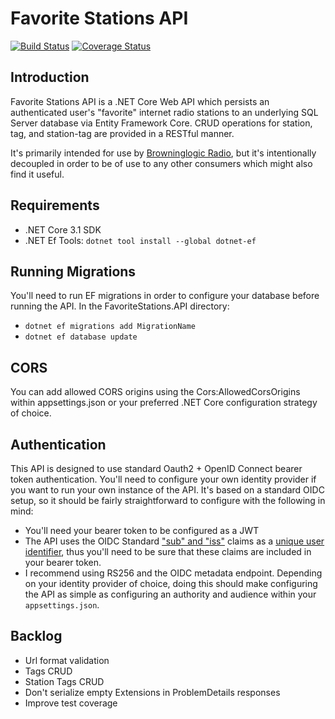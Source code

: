 # Favorite Stations API
[![Build Status](https://toxicbard.visualstudio.com/Browninglogic%20Radio/_apis/build/status/Favorite%20Stations%20API?branchName=master)](https://toxicbard.visualstudio.com/Browninglogic%20Radio/_build/latest?definitionId=3&branchName=master)
[![Coverage Status](https://coveralls.io/repos/github/pfbrowning/favorite-stations-api/badge.svg?branch=master)](https://coveralls.io/github/pfbrowning/favorite-stations-api?branch=master)

## Introduction
Favorite Stations API is a .NET Core Web API which persists an authenticated user's "favorite" internet radio stations to an underlying SQL Server database via Entity Framework Core.  CRUD operations for station, tag, and station-tag are provided in a RESTful manner.

It's primarily intended for use by [Browninglogic Radio](https://github.com/pfbrowning/ng-radio), but it's intentionally decoupled in order to be of use to any other consumers which might also find it useful.

## Requirements
* .NET Core 3.1 SDK
* .NET Ef Tools: `dotnet tool install --global dotnet-ef`

## Running Migrations
You'll need to run EF migrations in order to configure your database before running the API.  In the FavoriteStations.API directory:
* `dotnet ef migrations add MigrationName`
* `dotnet ef database update`

## CORS
You can add allowed CORS origins using the Cors:AllowedCorsOrigins within appsettings.json or your preferred .NET Core configuration strategy of choice.

## Authentication
This API is designed to use standard Oauth2 + OpenID Connect bearer token authentication.  You'll need to configure your own identity provider if you want to run your own instance of the API.  It's based on a standard OIDC setup, so it should be fairly straightforward to configure with the following in mind:
* You'll need your bearer token to be configured as a JWT
* The API uses the OIDC Standard ["sub" and "iss"](https://openid.net/specs/openid-connect-core-1_0.html#IDToken) claims as a [unique user identifier](https://openid.net/specs/openid-connect-core-1_0.html#ClaimStability), thus you'll need to be sure that these claims are included in your bearer token.
* I recommend using RS256 and the OIDC metadata endpoint.  Depending on your identity provider of choice, doing this should make configuring the API as simple as configuring an authority and audience within your `appsettings.json`.

## Backlog
* Url format validation
* Tags CRUD
* Station Tags CRUD
* Don't serialize empty Extensions in ProblemDetails responses
* Improve test coverage